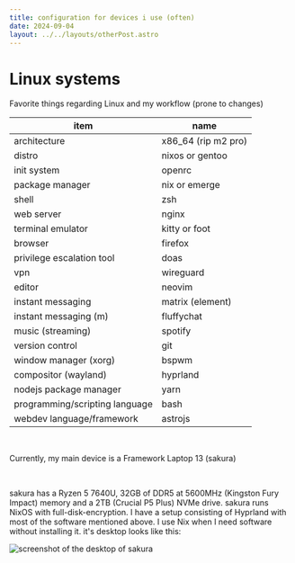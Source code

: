 ```yaml
---
title: configuration for devices i use (often)
date: 2024-09-04
layout: ../../layouts/otherPost.astro
---
```


# Linux systems

Favorite things regarding Linux and my workflow (prone to changes)

| item                           | name                |
| ------------------------------ | ------------------- |
| architecture                   | x86_64 (rip m2 pro) |
| distro                         | nixos or gentoo     |
| init system                    | openrc              |
| package manager                | nix or emerge       |
| shell                          | zsh                 |
| web server                     | nginx               |
| terminal emulator              | kitty or foot       |
| browser                        | firefox             |
| privilege escalation tool      | doas                |
| vpn                            | wireguard           |
| editor                         | neovim              |
| instant messaging              | matrix (element)    |
| instant messaging (m)          | fluffychat          |
| music (streaming)              | spotify             |
| version control                | git                 |
| window manager (xorg)          | bspwm               |
| compositor (wayland)           | hyprland            |
| nodejs package manager         | yarn                |
| programming/scripting language | bash                |
| webdev language/framework      | astrojs             |

<br>

Currently, my main device is a Framework Laptop 13 (sakura)

<br>

sakura has a Ryzen 5 7640U, 32GB of DDR5 at 5600MHz (Kingston Fury Impact) memory and a 2TB (Crucial P5 Plus) NVMe drive. sakura runs NixOS with full-disk-encryption. I have a setup consisting of Hyprland with most of the software mentioned above. I use Nix when I need software without installing it. it's desktop looks like this:

![screenshot of the desktop of sakura](/assets/img/screenshot-sakura.png)
